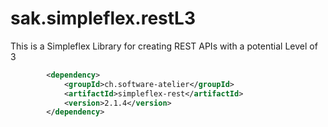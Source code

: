 # sak.simpleflex.restL3

This is a Simpleflex Library for creating REST APIs with a potential Level of 3

```xml
        <dependency>
            <groupId>ch.software-atelier</groupId>
            <artifactId>simpleflex-rest</artifactId>
            <version>2.1.4</version>
        </dependency>
```